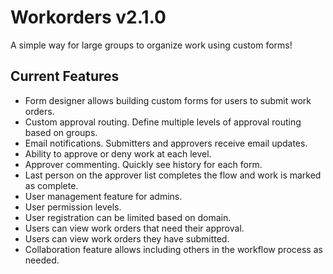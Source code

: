 # Workorders v2.1.0

A simple way for large groups to organize work using custom forms!

## Current Features

* Form designer allows building custom forms for users to submit work orders.
* Custom approval routing. Define multiple levels of approval routing based on groups.
* Email notifications. Submitters and approvers receive email updates.
* Ability to approve or deny work at each level.
* Approver commenting. Quickly see history for each form.
* Last person on the approver list completes the flow and work is marked as complete.
* User management feature for admins.
* User permission levels.
* User registration can be limited based on domain.
* Users can view work orders that need their approval.
* Users can view work orders they have submitted.
* Collaboration feature allows including others in the workflow process as needed. 